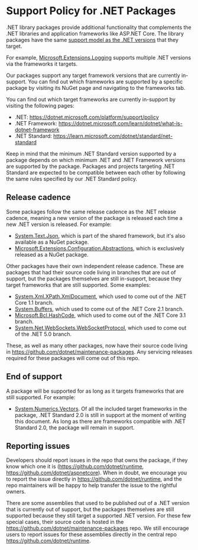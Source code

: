 # Support Policy for .NET Packages

.NET library packages provide additional functionality that complements the .NET libraries and application frameworks like ASP.NET Core. The library packages have the same [support model as the .NET versions](https://dotnet.microsoft.com/platform/support/policy) that they target.

For example, [Microsoft.Extensions.Logging](https://www.nuget.org/packages/Microsoft.Extensions.Logging/#supportedframeworks-body-tab) supports multiple .NET versions via the frameworks it targets.

Our packages support any target framework versions that are currently in-support. You can find out which frameworks are supported by a specific package by visiting its NuGet page and navigating to the frameworks tab.

You can find out which target frameworks are currently in-support by visiting the following pages:

- .NET: https://dotnet.microsoft.com/platform/support/policy
- .NET Framework: https://dotnet.microsoft.com/learn/dotnet/what-is-dotnet-framework
- .NET Standard: https://learn.microsoft.com/dotnet/standard/net-standard

Keep in mind that the minimum .NET Standard version supported by a package depends on which minimum .NET and .NET Framework versions are supported by the package. Packages and projects targeting .NET Standard are expected to be compatible between each other by following the same rules specified by our .NET Standard policy.

## Release cadence

Some packages follow the same release cadence as the .NET release cadence, meaning a new version of the package is released each time a new .NET version is released. For example:

- [System.Text.Json](https://www.nuget.org/packages/System.Text.Json), which is part of the shared framework, but it's also available as a NuGet package.
- [Microsoft.Extensions.Configuration.Abstractions](https://www.nuget.org/packages/Microsoft.Extensions.Configuration.Abstractions), which is exclusively released as a NuGet package.

Other packages have their own independent release cadence. These are packages that had their source code living in branches that are out of support, but the packages themselves are still in-support, because they target frameworks that are still supported. Some examples:

- [System.Xml.XPath.XmlDocument](https://www.nuget.org/packages/System.Xml.XPath.XmlDocument), which used to come out of the .NET Core 1.1 branch.
- [System.Buffers](https://www.nuget.org/packages/System.Buffers), which used to come out of the .NET Core 2.1 branch.
- [Microsoft.Bcl.HashCode](https://www.nuget.org/packages/Microsoft.Bcl.HashCode), which used to come out of the .NET Core 3.1 branch.
- [System.Net.WebSockets.WebSocketProtocol](https://www.nuget.org/packages/System.Net.WebSockets.WebSocketProtocol), which used to come out of the .NET 5.0 branch.

These, as well as many other packages, now have their source code living in https://github.com/dotnet/maintenance-packages. Any servicing releases required for these packages will come out of this repo.

## End of support

A package will be supported for as long as it targets frameworks that are still supported. For example:

- [System.Numerics.Vectors](https://www.nuget.org/packages/System.Json#supportedframeworks-body-tab). Of all the included target frameworks in the package, .NET Standard 2.0 is still in support at the moment of writing this document. As long as there are frameworks compatible with .NET Standard 2.0, the package will remain in support.

## Reporting issues

Developers should report issues in the repo that owns the package, if they know which one it is (https://github.com/dotnet/runtime, https://github.com/dotnet/aspnetcore). When in doubt, we encourage you to report the issue directly in https://github.com/dotnet/runtime, and the repo maintainers will be happy to help transfer the issue to the rightful owners.

There are some assemblies that used to be published out of a .NET version that is currently out of support, but the packages themselves are still supported because they still target a supported .NET version. For these few special cases, their source code is hosted in the https://github.com/dotnet/maintenance-packages repo. We still encourage users to report issues for these assemblies directly in the central repo https://github.com/dotnet/runtime.